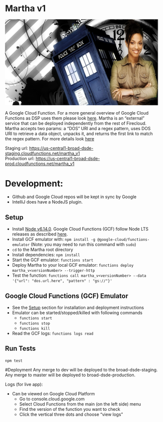 ﻿Martha v1
=========

![alt text](https://raw.githubusercontent.com/broadinstitute/martha/dev/images/doctor_martha_jones_and_the_tardis.jpg)

A Google Cloud Function.
For a more general overview of Google Cloud Functions as DSP uses them please look [here](https://docs.google.com/document/d/1VZIFVdu77fNs0MVKLY8QNqiVWza71ED0Bf1Fj8CRNGs/edit#).
Martha is an “external” service that can be deployed independently from the rest of Firecloud.
Martha accepts two params: a “DOS” URI and a regex pattern, uses DOS URI to retrieve a data object, unpacks it, and returns the first link to match the regex pattern. 
For more details look [here](https://docs.google.com/document/d/1AyyI6L43te_DFWh8dXAiX0Qx-8f3JLKUIZe6xFwKMb0/edit#)

Staging url:
    https://us-central1-broad-dsde-staging.cloudfunctions.net/martha_v1  
Production url:
    https://us-central1-broad-dsde-prod.cloudfunctions.net/martha_v1  

# Development: 
* Github and Google Cloud repos will be kept in sync by Google 
* IntelliJ does have a NodeJS plugin.

## Setup
* Install [Node v6.14.0](https://nodejs.org/en/blog/release/v6.14.0).  Google Cloud Functions (GCF) follow Node LTS 
releases as described [here](https://cloud.google.com/functions/docs/writing/#the_cloud_functions_runtime). 
* Install GCF emulator with: `npm install -g @google-cloud/functions-emulator` (Note: you may need to run this command 
with `sudo`)
* `cd` to the Martha root directory 
* Install dependencies: `npm install`
* Start the GCF emulator: `functions start`
* Deploy Martha to your local GCF emulator: `functions deploy martha_v<versionNumber> --trigger-http`
* Test the function: `functions call martha_v<versionNumber> --data '{"url": "dos.url.here", "pattern" : "gs://"}'`

## Google Cloud Functions (GCF) Emulator
* See the [Setup](#Setup) section for installation and deployment instructions
* Emulator can be started/stopped/killed with following commands
   * `functions start`
   * `functions stop`
   * `functions kill`
* Read the GCF logs: `functions logs read`

## Run Tests

`npm test`

#Deployment
Any merge to dev will be deployed to the broad-dsde-staging.
Any merge to master will be deployed to broad-dsde-production.


Logs (for live app):
* Can be viewed on Google Cloud Platform
   * Go to console.cloud.google.com
   * Select Cloud Functions from the main (on the left side) menu
   * Find the version of the function you want to check
   * Click the vertical three dots and choose “view logs”
